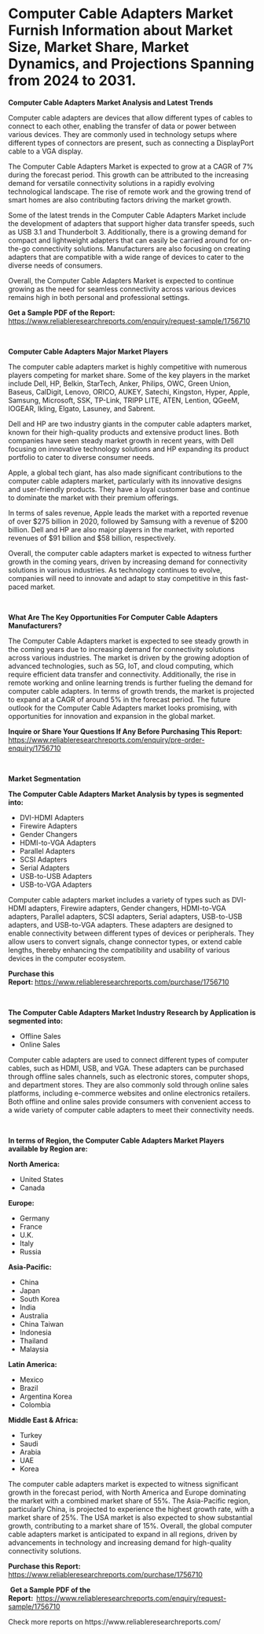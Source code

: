 <p><h1>Computer Cable Adapters Market Furnish Information about Market Size, Market Share, Market Dynamics, and Projections Spanning from 2024 to 2031.</h1></p><p><strong>Computer Cable Adapters Market Analysis and Latest Trends</strong></p>
<p><p>Computer cable adapters are devices that allow different types of cables to connect to each other, enabling the transfer of data or power between various devices. They are commonly used in technology setups where different types of connectors are present, such as connecting a DisplayPort cable to a VGA display.</p><p>The Computer Cable Adapters Market is expected to grow at a CAGR of 7% during the forecast period. This growth can be attributed to the increasing demand for versatile connectivity solutions in a rapidly evolving technological landscape. The rise of remote work and the growing trend of smart homes are also contributing factors driving the market growth.</p><p>Some of the latest trends in the Computer Cable Adapters Market include the development of adapters that support higher data transfer speeds, such as USB 3.1 and Thunderbolt 3. Additionally, there is a growing demand for compact and lightweight adapters that can easily be carried around for on-the-go connectivity solutions. Manufacturers are also focusing on creating adapters that are compatible with a wide range of devices to cater to the diverse needs of consumers.</p><p>Overall, the Computer Cable Adapters Market is expected to continue growing as the need for seamless connectivity across various devices remains high in both personal and professional settings.</p></p>
<p><strong>Get a Sample PDF of the Report:&nbsp;</strong> <a href="https://www.reliableresearchreports.com/enquiry/request-sample/1756710">https://www.reliableresearchreports.com/enquiry/request-sample/1756710</a></p>
<p>&nbsp;</p>
<p><strong>Computer Cable Adapters Major Market Players</strong></p>
<p><p>The computer cable adapters market is highly competitive with numerous players competing for market share. Some of the key players in the market include Dell, HP, Belkin, StarTech, Anker, Philips, OWC, Green Union, Baseus, CalDigit, Lenovo, ORICO, AUKEY, Satechi, Kingston, Hyper, Apple, Samsung, Microsoft, SSK, TP-Link, TRIPP LITE, ATEN, Lention, QGeeM, IOGEAR, Ikling, Elgato, Lasuney, and Sabrent.</p><p>Dell and HP are two industry giants in the computer cable adapters market, known for their high-quality products and extensive product lines. Both companies have seen steady market growth in recent years, with Dell focusing on innovative technology solutions and HP expanding its product portfolio to cater to diverse consumer needs. </p><p>Apple, a global tech giant, has also made significant contributions to the computer cable adapters market, particularly with its innovative designs and user-friendly products. They have a loyal customer base and continue to dominate the market with their premium offerings.</p><p>In terms of sales revenue, Apple leads the market with a reported revenue of over $275 billion in 2020, followed by Samsung with a revenue of $200 billion. Dell and HP are also major players in the market, with reported revenues of $91 billion and $58 billion, respectively.</p><p>Overall, the computer cable adapters market is expected to witness further growth in the coming years, driven by increasing demand for connectivity solutions in various industries. As technology continues to evolve, companies will need to innovate and adapt to stay competitive in this fast-paced market.</p></p>
<p>&nbsp;</p>
<p><strong>What Are The Key Opportunities For Computer Cable Adapters Manufacturers?</strong></p>
<p><p>The Computer Cable Adapters market is expected to see steady growth in the coming years due to increasing demand for connectivity solutions across various industries. The market is driven by the growing adoption of advanced technologies, such as 5G, IoT, and cloud computing, which require efficient data transfer and connectivity. Additionally, the rise in remote working and online learning trends is further fueling the demand for computer cable adapters. In terms of growth trends, the market is projected to expand at a CAGR of around 5% in the forecast period. The future outlook for the Computer Cable Adapters market looks promising, with opportunities for innovation and expansion in the global market.</p></p>
<p><strong>Inquire or Share Your Questions If Any Before Purchasing This Report:</strong> <a href="https://www.reliableresearchreports.com/enquiry/pre-order-enquiry/1756710">https://www.reliableresearchreports.com/enquiry/pre-order-enquiry/1756710</a></p>
<p>&nbsp;</p>
<p><strong>Market Segmentation</strong></p>
<p><strong>The Computer Cable Adapters Market Analysis by types is segmented into:</strong></p>
<p><ul><li>DVI-HDMI Adapters</li><li>Firewire Adapters</li><li>Gender Changers</li><li>HDMI-to-VGA Adapters</li><li>Parallel Adapters</li><li>SCSI Adapters</li><li>Serial Adapters</li><li>USB-to-USB Adapters</li><li>USB-to-VGA Adapters</li></ul></p>
<p><p>Computer cable adapters market includes a variety of types such as DVI-HDMI adapters, Firewire adapters, Gender changers, HDMI-to-VGA adapters, Parallel adapters, SCSI adapters, Serial adapters, USB-to-USB adapters, and USB-to-VGA adapters. These adapters are designed to enable connectivity between different types of devices or peripherals. They allow users to convert signals, change connector types, or extend cable lengths, thereby enhancing the compatibility and usability of various devices in the computer ecosystem.</p></p>
<p><strong>Purchase this Report:&nbsp;</strong><a href="https://www.reliableresearchreports.com/purchase/1756710">https://www.reliableresearchreports.com/purchase/1756710</a></p>
<p>&nbsp;</p>
<p><strong>The Computer Cable Adapters Market Industry Research by Application is segmented into:</strong></p>
<p><ul><li>Offline Sales</li><li>Online Sales</li></ul></p>
<p><p>Computer cable adapters are used to connect different types of computer cables, such as HDMI, USB, and VGA. These adapters can be purchased through offline sales channels, such as electronic stores, computer shops, and department stores. They are also commonly sold through online sales platforms, including e-commerce websites and online electronics retailers. Both offline and online sales provide consumers with convenient access to a wide variety of computer cable adapters to meet their connectivity needs.</p></p>
<p>&nbsp;</p>
<p><strong>In terms of Region, the Computer Cable Adapters Market Players available by Region are:</strong></p>
<p>
    <p> <strong> North America: </strong>
        <ul>
            <li>United States</li>
            <li>Canada</li>
        </ul>
        </p> 
    <p> <strong> Europe: </strong>
        <ul>
            <li>Germany</li>
            <li>France</li>
            <li>U.K.</li>
            <li>Italy</li>
            <li>Russia</li>
        </ul>
        </p> 
    <p> <strong> Asia-Pacific: </strong>
        <ul>
            <li>China</li>
            <li>Japan</li>
            <li>South Korea</li>
            <li>India</li>
            <li>Australia</li>
            <li>China Taiwan</li>
            <li>Indonesia</li>
            <li>Thailand</li>
            <li>Malaysia</li>
        </ul>
        </p> 
    <p> <strong> Latin America: </strong>
        <ul>
            <li>Mexico</li>
            <li>Brazil</li>
            <li>Argentina Korea</li>
            <li>Colombia</li>
        </ul>
        </p> 
    <p> <strong> Middle East & Africa: </strong>
        <ul>
            <li>Turkey</li>
            <li>Saudi</li>
            <li>Arabia</li>
            <li>UAE</li>
            <li>Korea</li>
        </ul>
    </p>
    </p>
<p><p>The computer cable adapters market is expected to witness significant growth in the forecast period, with North America and Europe dominating the market with a combined market share of 55%. The Asia-Pacific region, particularly China, is projected to experience the highest growth rate, with a market share of 25%. The USA market is also expected to show substantial growth, contributing to a market share of 15%. Overall, the global computer cable adapters market is anticipated to expand in all regions, driven by advancements in technology and increasing demand for high-quality connectivity solutions.</p></p>
<p><strong>Purchase this Report: </strong><a href="https://www.reliableresearchreports.com/purchase/1756710">https://www.reliableresearchreports.com/purchase/1756710</a></p>
<p>&nbsp;<strong>Get a Sample PDF of the Report:&nbsp;&nbsp;</strong><a href="https://www.reliableresearchreports.com/enquiry/request-sample/1756710">https://www.reliableresearchreports.com/enquiry/request-sample/1756710</a></p>
<p><strong></strong></p>
<p>Check more reports on https://www.reliableresearchreports.com/</p>